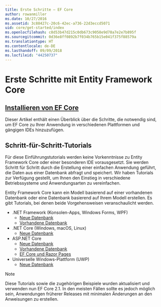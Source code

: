 ```yaml
---
title: Erste Schritte – EF Core
author: rowanmiller
ms.date: 10/27/2016
ms.assetid: 3c88427c-20c6-42ec-a736-22d3eccd5071
uid: core/get-started/index
ms.openlocfilehash: c8d53b47d215c0db673c9058e9d78a7e2e7b895f
ms.sourcegitcommit: 0d36e8ff0892b7f034b765b15e041f375f88579a
ms.translationtype: HT
ms.contentlocale: de-DE
ms.lasthandoff: 09/09/2018
ms.locfileid: "44250737"
---
```

# <a name="getting-started-with-entity-framework-core"></a>Erste Schritte mit Entity Framework Core

## <a name="installing-ef-coreinstallindexmd"></a>[Installieren von EF Core](install/index.md)

Dieser Artikel enthält einen Überblick über die Schritte, die notwendig sind, um EF Core zu Ihrer Anwendung in verschiedenen Plattformen und gängigen IDEs hinzuzufügen.

## <a name="step-by-step-tutorials"></a>Schritt-für-Schritt-Tutorials

Für diese Einführungstutorials werden keine Vorkenntnisse zu Entity Framework Core oder einer besonderen IDE vorausgesetzt. Sie werden Schritt für Schritt durch die Erstellung einer einfachen Anwendung geführt, die Daten aus einer Datenbank abfragt und speichert. Wir haben Tutorials zur Verfügung gestellt, um Ihnen den Einstieg in verschiedene Betriebssysteme und Anwendungsarten zu vereinfachen.

Entity Framework Core kann ein Modell basierend auf einer vorhandenen Datenbank oder eine Datenbank basierend auf Ihrem Modell erstellen. Es gibt Tutorials, bei denen beide Vorgehensweisen veranschaulicht werden.

* .NET Framework (Konsolen-Apps, Windows Forms, WPF)
  * [Neue Datenbank](full-dotnet/new-db.md)
  * [Vorhandene Datenbank](full-dotnet/existing-db.md)
* .NET Core (Windows, macOS, Linux)
  * [Neue Datenbank](netcore/new-db-sqlite.md)
* ASP.NET Core
  * [Neue Datenbank](aspnetcore/new-db.md)
  * [Vorhandene Datenbank](aspnetcore/existing-db.md)
  * [EF Core und Razor Pages](/aspnet/core/data/ef-rp/intro)
* Universelle Windows-Plattform (UWP)
  * [Neue Datenbank](uwp/getting-started.md)

> [!NOTE]  
> Diese Tutorials sowie die zugehörigen Beispiele wurden aktualisiert und verwenden nun EF Core 2.1. In den meisten Fällen sollte es jedoch möglich sein, Anwendungen früherer Releases mit minimalen Änderungen an den Anweisungen zu erstellen. 
